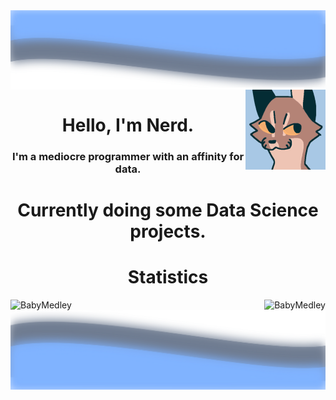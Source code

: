 <img align="center" src="https://raw.githubusercontent.com/Kqzz/Kqzz/master/top.svg"/>

<img align="right" src="https://raw.githubusercontent.com/BabyMedley/BabyMedley/master/pain.gif"/>

<h1 align="center">Hello, I'm Nerd.</h1>
<h3 align="center">I'm a mediocre programmer with an affinity for data.</h3>

<p align="center">

<h1 align="center"> Currently doing some Data Science projects.</h1>
</p>
<h1 align="center">    </h1>
<h1 align="center">Statistics</h1>

<p><img align="left" src="https://github-readme-stats.vercel.app/api?username=BabyMedley&show_icons=true&text_color=ffffff&bg_color=7fb3ff&title_color=ffffff&icon_color=ffffff" alt="BabyMedley" /></p>

<p></p>

<img align="right" src="https://github-readme-stats.vercel.app/api/top-langs/?username=BabyMedley&show_icons=true&text_color=ffffff&bg_color=7fb3ff&title_color=ffffff&icon_color=ffffff" alt="BabyMedley"/>


<img align="center" src="https://raw.githubusercontent.com/Kqzz/Kqzz/master/bottom.svg"/>
